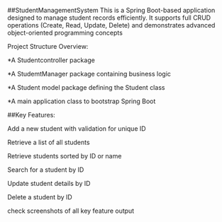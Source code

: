 ##StudentManagementSystem
This is a Spring Boot-based application designed to manage student records efficiently. It supports full CRUD operations (Create, Read, Update, Delete) and demonstrates advanced object-oriented programming concepts

Project Structure Overview:

*A Studentcontroller package 

*A StudemtManager package containing business logic

*A Student  model package defining the Student class

*A main application class to bootstrap Spring Boot


##Key Features:

Add a new student with validation for unique ID

Retrieve a list of all students

Retrieve students sorted by ID or name

Search for a student by ID

Update student details by ID

Delete a student by ID



check screenshots of all key feature output
